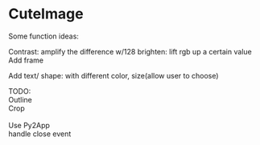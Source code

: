 # CuteImage

Some function ideas:

Contrast:    amplify the difference w/128
brighten:    lift rgb up a certain value
Add frame

Add text/ shape:
with different color, size(allow user to choose)

TODO:\
Outline\
Crop\
\
Use Py2App\
handle close event